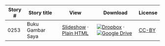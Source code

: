 Story # | Story title | View | Download | License
-------- | -----------  |:-------:| ---------------- | -------
0253 | Buku Gambar Saya | <a href="https://global-asp.github.io/stories/ms/0253_buku-gambar-saya_slides.html" target="_blank">Slideshow</a> · [Plain HTML](https://global-asp.github.io/stories/ms/0253_buku-gambar-saya.html) | [![Dropbox](https://cloud.githubusercontent.com/assets/9295750/10150606/3f5ae2dc-65f5-11e5-8f63-841c51cc1cde.png "Dropbox")](https://www.dropbox.com/s/myspz6i6v3yh2ie/ms.zip) · [![Google Drive](https://cloud.githubusercontent.com/assets/9295750/9473522/1d6fdde4-4b10-11e5-98f5-aa6c6b04a08e.png "Google Drive")](https://drive.google.com/open?id=0B59ZADK9EsbsTFk5cHdVaFl6SDg) | [CC-BY](https://creativecommons.org/licenses/by/3.0/)
